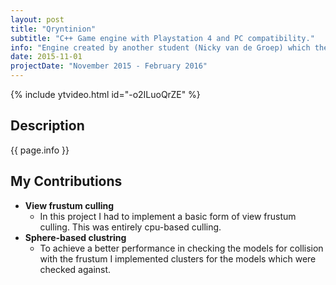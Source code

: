 ```yaml
---
layout: post
title: "Qryntinion"
subtitle: "C++ Game engine with Playstation 4 and PC compatibility."
info: "Engine created by another student (Nicky van de Groep) which the team and I were contributing to. Purely C++ engine with ability to build the game for PS4 and PC using custom build tools."
date: 2015-11-01
projectDate: "November 2015 - February 2016"
---
```

{% include ytvideo.html id="-o2ILuoQrZE" %}
## Description
{{ page.info }}

## My Contributions
* __View frustum culling__
  * In this project I had to implement a basic form of view frustum culling. This was entirely cpu-based culling.
* __Sphere-based clustring__
  * To achieve a better performance in checking the models for collision with the frustum I implemented clusters for the models which were checked against.